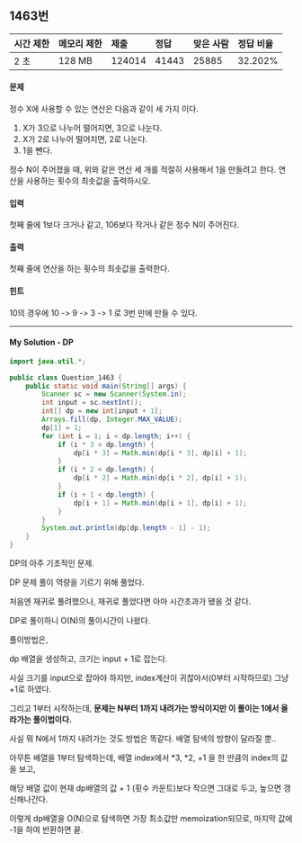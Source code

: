 ## 1463번

| 시간 제한 | 메모리 제한 | 제출   | 정답  | 맞은 사람 | 정답 비율 |
| :-------- | :---------- | :----- | :---- | :-------- | :-------- |
| 2 초      | 128 MB      | 124014 | 41443 | 25885     | 32.202%   |

#### 문제

정수 X에 사용할 수 있는 연산은 다음과 같이 세 가지 이다.

1. X가 3으로 나누어 떨어지면, 3으로 나눈다.
2. X가 2로 나누어 떨어지면, 2로 나눈다.
3. 1을 뺀다.

정수 N이 주어졌을 때, 위와 같은 연산 세 개를 적절히 사용해서 1을 만들려고 한다. 연산을 사용하는 횟수의 최솟값을 출력하시오.

#### 입력

첫째 줄에 1보다 크거나 같고, 106보다 작거나 같은 정수 N이 주어진다.

#### 출력

첫째 줄에 연산을 하는 횟수의 최솟값을 출력한다.

#### 힌트

10의 경우에 10 -> 9 -> 3 -> 1 로 3번 만에 만들 수 있다.



---

#### My Solution -  DP

```Java
import java.util.*;

public class Question_1463 {
    public static void main(String[] args) {
        Scanner sc = new Scanner(System.in);
        int input = sc.nextInt();
        int[] dp = new int[input + 1];
        Arrays.fill(dp, Integer.MAX_VALUE);
        dp[1] = 1;
        for (int i = 1; i < dp.length; i++) {
            if (i * 3 < dp.length) {
                dp[i * 3] = Math.min(dp[i * 3], dp[i] + 1);
            }
            if (i * 2 < dp.length) {
                dp[i * 2] = Math.min(dp[i * 2], dp[i] + 1);
            }
            if (i + 1 < dp.length) {
                dp[i + 1] = Math.min(dp[i + 1], dp[i] + 1);
            }
        }
        System.out.println(dp[dp.length - 1] - 1);
    }
}

```



DP의 아주 기초적인 문제.

DP 문제 풀이 역량을 기르기 위해 풀었다.

처음엔 재귀로 풀려했으나, 재귀로 풀었다면 아마 시간초과가 됐을 것 같다.

DP로 풀이하니 O(N)의 풀이시간이 나왔다.

풀이방법은,

dp 배열을 생성하고, 크기는 input + 1로 잡는다.

사실 크기를 input으로 잡아야 하지만, index계산이 귀찮아서(0부터 시작하므로) 그냥 +1로 하였다.

그리고 1부터 시작하는데, **문제는 N부터 1까지 내려가는 방식이지만 이 풀이는 1에서 올라가는 풀이법이다.**

사실 뭐 N에서 1까지 내려가는 것도 방법은 똑같다. 배열 탐색의 방향이 달라질 뿐..

아무튼 배열을 1부터 탐색하는데, 배열 index에서 *3, *2, +1 을 한 만큼의 index의 값을 보고,

해당 배열 값이 현재 dp배열의 값 + 1 (횟수 카운트)보다 작으면 그대로 두고, 높으면 갱신해나간다.

이렇게 dp배열을 O(N)으로 탐색하면 가장 최소값만 memoization되므로, 마지막 값에 -1을 하여 반환하면 끝.

